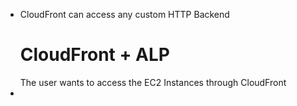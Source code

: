 - CloudFront can access any custom HTTP Backend
  # CloudFront + ALP
  The user wants to access the EC2 Instances through CloudFront
- 
